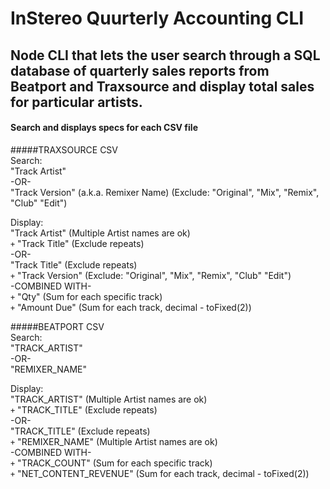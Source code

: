 # InStereo Quurterly Accounting CLI

## Node CLI that lets the user search through a SQL database of quarterly sales reports from Beatport and Traxsource and display total sales for particular artists.

#### Search and displays specs for each CSV file

#####TRAXSOURCE CSV<br>
Search:<br>
"Track Artist"<br>
-OR-<br>
"Track Version" (a.k.a. Remixer Name) (Exclude: "Original", "Mix", "Remix", "Club" "Edit")

Display:<br>
"Track Artist" (Multiple Artist names are ok)<br> 
`+` "Track Title" (Exclude repeats)<br>
-OR-<br>
"Track Title" (Exclude repeats)<br>
`+` "Track Version" (Exclude: "Original", "Mix", "Remix", "Club" "Edit")<br>
-COMBINED WITH-<br>
`+` "Qty" (Sum for each specific track)<br>
`+` "Amount Due" (Sum for each track, decimal - toFixed(2))

#####BEATPORT CSV<br>
Search:<br>
"TRACK_ARTIST"<br>
-OR-<br>
"REMIXER_NAME"

Display:<br>
"TRACK_ARTIST" (Multiple Artist names are ok)<br>
`+` "TRACK_TITLE" (Exclude repeats)<br>
-OR-<br>
"TRACK_TITLE" (Exclude repeats)<br>
`+` "REMIXER_NAME" (Multiple Artist names are ok)<br>
-COMBINED WITH-<br>
`+` "TRACK_COUNT" (Sum for each specific track)<br>
`+` "NET_CONTENT_REVENUE" (Sum for each track, decimal - toFixed(2))<br>

